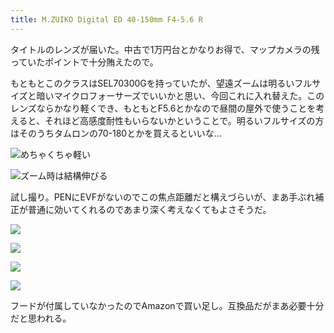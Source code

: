 ```yaml
---
title: M.ZUIKO Digital ED 40-150mm F4-5.6 R
---
```


タイトルのレンズが届いた。中古で1万円台とかなりお得で、マップカメラの残っていたポイントで十分賄えたので。

もともとこのクラスはSEL70300Gを持っていたが、望遠ズームは明るいフルサイズと暗いマイクロフォーサーズでいいかと思い、今回これに入れ替えた。このレンズならかなり軽くでき、もともとF5.6とかなので昼間の屋外で使うことを考えると、それほど高感度耐性もいらないかということで。明るいフルサイズの方はそのうちタムロンの70-180とかを買えるといいな...

![めちゃくちゃ軽い](https://photos.old.apkas.net/medium/202406/20240620-171151.webp)

![ズーム時は結構伸びる](https://photos.old.apkas.net/medium/202406/20240620-171329.webp)

試し撮り。PENにEVFがないのでこの焦点距離だと構えづらいが、まあ手ぶれ補正が普通に効いてくれるのであまり深く考えなくてもよさそうだ。

![](https://photos.old.apkas.net/medium/202406/20240620-180909.webp)

![](https://photos.old.apkas.net/medium/202406/20240620-181011.webp)

![](https://photos.old.apkas.net/medium/202406/20240620-181119.webp)

![](https://photos.old.apkas.net/medium/202406/20240620-183144.webp)

フードが付属していなかったのでAmazonで買い足し。互換品だがまあ必要十分だと思われる。
